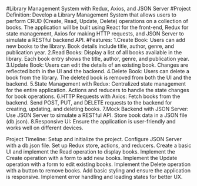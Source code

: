 #Library Management System with Redux, Axios, and JSON Server
#Project Definition:
Develop a Library Management System that allows users to perform CRUD (Create, Read, Update, Delete) operations on a collection of books. The application will be built using React for the front-end, Redux for state management, Axios for making HTTP requests, and JSON Server to simulate a RESTful backend API. 
#Features:
1.Create Book:
Users can add new books to the library.
Book details include title, author, genre, and publication year.
2.Read Books:
Display a list of all books available in the library.
Each book entry shows the title, author, genre, and publication year.
3.Update Book:
Users can edit the details of an existing book.
Changes are reflected both in the UI and the backend.
4.Delete Book:
Users can delete a book from the library.
The deleted book is removed from both the UI and the backend.
5.State Management with Redux:
Centralized state management for the entire application.
Actions and reducers to handle the state changes for book operations.
6.HTTP Requests with Axios:
Fetch books from the backend.
Send POST, PUT, and DELETE requests to the backend for creating, updating, and deleting books.
7.Mock Backend with JSON Server:
Use JSON Server to simulate a RESTful API.
Store book data in a JSON file (db.json).
8.Responsive UI:
Ensure the application is user-friendly and works well on different devices.



Project Timeline:
Setup and initialize the project.
Configure JSON Server with a db.json file.
Set up Redux store, actions, and reducers.
Create a basic UI and implement the Read operation to display books.
Implement the Create operation with a form to add new books.
Implement the Update operation with a form to edit existing books.
Implement the Delete operation with a button to remove books.
Add basic styling and ensure the application is responsive.
Implement error handling and loading states for better UX.
